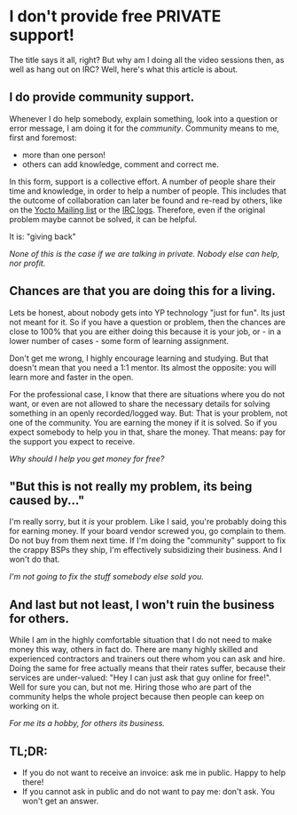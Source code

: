 # I don't provide free PRIVATE support!

The title says it all, right? But why am I doing all the video sessions then, as well as hang out on IRC? Well, here's what this article is about.

## I do provide community support.

Whenever I do help somebody, explain something, look into a question or error message, I am doing it for the *community*. Community means to me, first and foremost:

* more than one person!
* others can add knowledge, comment and correct me.

In this form, support is a collective effort. A number of people share their time and knowledge, in order to help a number of people. This includes that the outcome of collaboration can later be found and re-read by others, like on the [Yocto Mailing list](https://lists.yoctoproject.org/g/yocto) or the [IRC logs](https://www.yoctoproject.org/irc/). Therefore, even if the original problem maybe cannot be solved, it can be helpful.

It is: "giving back"

*None of this is the case if we are talking in private. Nobody else can help, nor profit.*

## Chances are that you are doing this for a living.

Lets be honest, about nobody gets into YP technology "just for fun". Its just not meant for it. So if you have a question or problem, then the chances are close to 100% that you are either doing this because it is your job, or - in a lower number of cases - some form of learning assignment.

Don't get me wrong, I highly encourage learning and studying. But that doesn't mean that you need a 1:1 mentor. Its almost the opposite: you will learn more and faster in the open.

For the professional case, I know that there are situations where you do not want, or even are not allowed to share the necessary details for solving something in an openly recorded/logged way. But: That is your problem, not one of the community. You are earning the money if it is solved. So if you expect somebody to help you in that, share the money. That means: pay for the support you expect to receive.

*Why should I help you get money for free?*

## "But this is not really my problem, its being caused by..."

I'm really sorry, but it *is* your problem. Like I said, you're probably doing this for earning money. If your board vendor screwed you, go complain to them. Do not buy from them next time. If I'm doing the "community" support to fix the crappy BSPs they ship, I'm effectively subsidizing their business. And I won't do that.

*I'm not going to fix the stuff somebody else sold you.*

## And last but not least, I won't ruin the business for others.

While I am in the highly comfortable situation that I do not need to make money this way, others in fact do. There are many highly skilled and experienced contractors and trainers out there whom you can ask and hire. Doing the same for free actually means that their rates suffer, because their services are under-valued: "Hey I can just ask that guy online for free!". Well for sure you can, but not me. Hiring those who are part of the community helps the whole project because then people can keep on working on it.

*For me its a hobby, for others its business.*

## TL;DR:

* If you do not want to receive an invoice: ask me in public. Happy to help there!
* If you cannot ask in public and do not want to pay me: don't ask. You won't get an answer.